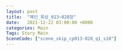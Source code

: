 ```yaml
---
layout: post
title:  "메인_회상_013~028장"
date:   2021-12-22 03:00:00 +0000
categories: Main
Tags: Story Main
SceneCode: ["scene_skip_cp013-028_q1_s10"]
---
```

